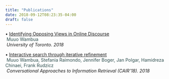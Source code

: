 ```yaml
---
title: "Publications"
date: 2018-09-12T08:23:35-04:00
draft: false
---
```


• [Identifying Opposing Views in Online Discourse](/docs/muuo_thesis.pdf)<br>
&nbsp;<span style="color: darkslategrey">Muuo Wambua</span><br>
&nbsp;*University of Toronto. 2018*

• [Interactive search through iterative refinement](/docs/interactive2018.pdf)<br>
&nbsp;<span style="color: darkslategrey">Muuo Wambua, Stefania Raimondo, Jennifer Boger, Jan Polgar, Hamidreza Chinaei, Frank Rudzicz</span><br>
&nbsp;*Conversational Approaches to Information Retrieval (CAIR’18). 2018*